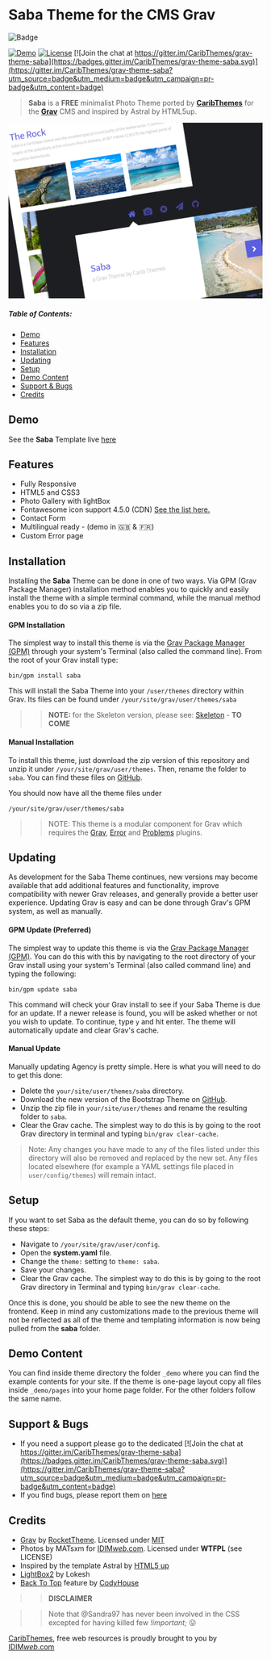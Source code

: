 # Saba Theme for the CMS Grav

![Badge](https://img.shields.io/badge/Status-dev_in_progress-red.svg?style=flat-square)

[![Demo](https://img.shields.io/badge/Demo-Saba-blue.svg?style=flat-square)](http://caribthemes.io/demo/saba)
[![License](https://img.shields.io/badge/License-MIT-blue.svg?style=flat-square)](https://github.com/CaribThemes/grav-theme-saba/blob/master/LICENSE.md)
[![Join the chat at https://gitter.im/CaribThemes/grav-theme-saba](https://badges.gitter.im/CaribThemes/grav-theme-saba.svg)](https://gitter.im/CaribThemes/grav-theme-saba?utm_source=badge&utm_medium=badge&utm_campaign=pr-badge&utm_content=badge)

> **Saba** is a **FREE** minimalist Photo Theme ported by [**CaribThemes**](http://caribthemes.io) for the [**Grav**](http://getgrav.org) CMS and inspired by Astral by HTML5up.

![Saba](assets/readme_1.png)

##### Table of Contents:

* [Demo](#demo)
* [Features](#features)
* [Installation](#installation)
* [Updating](#updating)
* [Setup](#setup)
* [Demo Content](#demo-content)
* [Support & Bugs](#support--bugs)
* [Credits](#credits)

## Demo

See the **Saba** Template live [here](http://caribthemes.io/demo/saba)

## Features
* Fully Responsive
* HTML5 and CSS3
* Photo Gallery with lightBox
* Fontawesome icon support 4.5.0 (CDN) [See the list here.](http://fortawesome.github.io/Font-Awesome/icons)
* Contact Form
* Multilingual ready - (demo in :uk: & :fr:)
* Custom Error page

## Installation
Installing the **Saba** Theme can be done in one of two ways. Via GPM (Grav Package Manager) installation method enables you to quickly and easily install the theme with a simple terminal command, while the manual method enables you to do so via a zip file.

#### GPM Installation

The simplest way to install this theme is via the [Grav Package Manager (GPM)](http://learn.getgrav.org/advanced/grav-gpm) through your system's Terminal (also called the command line). From the root of your Grav install type:

    bin/gpm install saba

This will install the Saba Theme into your `/user/themes` directory within Grav. Its files can be found under `/your/site/grav/user/themes/saba`

>> **NOTE:** for the Skeleton version, please see: [Skeleton](https://github.com/CaribThemes/grav-skeleton-saba) - __TO COME__

#### Manual Installation

To install this theme, just download the zip version of this repository and unzip it under `/your/site/grav/user/themes`. Then, rename the folder to `saba`. You can find these files on [GitHub](https://github.com/CaribThemes/grav-theme-saba).

You should now have all the theme files under

    /your/site/grav/user/themes/saba

>> NOTE: This theme is a modular component for Grav which requires the [Grav](http://github.com/getgrav/grav), [Error](https://github.com/getgrav/grav-theme-error) and [Problems](https://github.com/getgrav/grav-plugin-problems) plugins.

## Updating
As development for the Saba Theme continues, new versions may become available that add additional features and functionality, improve compatibility with newer Grav releases, and generally provide a better user experience. Updating Grav is easy and can be done through Grav's GPM system, as well as manually.

#### GPM Update (Preferred)

The simplest way to update this theme is via the [Grav Package Manager (GPM)](http://learn.getgrav.org/advanced/grav-gpm). You can do this with this by navigating to the root directory of your Grav install using your system's Terminal (also called command line) and typing the following:

    bin/gpm update saba

This command will check your Grav install to see if your Saba Theme is due for an update. If a newer release is found, you will be asked whether or not you wish to update. To continue, type `y` and hit enter. The theme will automatically update and clear Grav's cache.

#### Manual Update

Manually updating Agency is pretty simple. Here is what you will need to do to get this done:

* Delete the `your/site/user/themes/saba` directory.
* Download the new version of the Bootstrap Theme on [GitHub](https://github.com/CaribThemes/grav-theme-saba).
* Unzip the zip file in `your/site/user/themes` and rename the resulting folder to `saba`.
* Clear the Grav cache. The simplest way to do this is by going to the root Grav directory in terminal and typing `bin/grav clear-cache`.

> Note: Any changes you have made to any of the files listed under this directory will also be removed and replaced by the new set. Any files located elsewhere (for example a YAML settings file placed in `user/config/themes`) will remain intact.

## Setup
If you want to set Saba as the default theme, you can do so by following these steps:

* Navigate to `/your/site/grav/user/config`.
* Open the **system.yaml** file.
* Change the `theme:` setting to `theme: saba`.
* Save your changes.
* Clear the Grav cache. The simplest way to do this is by going to the root Grav directory in Terminal and typing `bin/grav clear-cache`.

Once this is done, you should be able to see the new theme on the frontend. Keep in mind any customizations made to the previous theme will not be reflected as all of the theme and templating information is now being pulled from the **saba** folder.

## Demo Content
You can find inside theme directory the folder `_demo` where you can find the example contents for your site. If the theme is one-page layout copy all files inside `_demo/pages` into your home page folder. For the other folders follow the same name.

## Support & Bugs
* If you need a support please go to the dedicated [![Join the chat at https://gitter.im/CaribThemes/grav-theme-saba](https://badges.gitter.im/CaribThemes/grav-theme-saba.svg)](https://gitter.im/CaribThemes/grav-theme-saba?utm_source=badge&utm_medium=badge&utm_campaign=pr-badge&utm_content=badge)
* If you find bugs, please report them on [here](https://github.com/CaribThemes/grav-theme-saba/issues)

## Credits
* [Grav](http://getgrav.org) by [RocketTheme](http://www.rockettheme.com). Licensed under [MIT](https://github.com/CaribThemes/grav-theme-saba/master/LICENSE.md)
* Photos by MATsxm for [IDIM<em>web</em>.com](http://idimweb.com). Licensed under __WTFPL__ (see LICENSE)
* Inspired by the template Astral by [HTML5 up](http://html5up.net/)
* [LightBox2](https://github.com/lokesh/lightbox2) by Lokesh
* [Back To Top](https://github.com/CodyHouse/back-to-top) feature by [CodyHouse](https://github.com/CodyHouse)

>> __DISCLAIMER__

>>Note that @Sandra97 has never been involved in the CSS excepted for having killed few _!important;_ :stuck_out_tongue:

[CaribThemes](https://caribthemes.io), free web resources is proudly brought to you by [IDIM<em>web</em>.com](http://idimweb.com)
